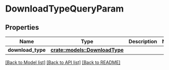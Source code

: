 # DownloadTypeQueryParam

## Properties

Name | Type | Description | Notes
------------ | ------------- | ------------- | -------------
**download_type** | [**crate::models::DownloadType**](DownloadType.md) |  | 

[[Back to Model list]](../README.md#documentation-for-models) [[Back to API list]](../README.md#documentation-for-api-endpoints) [[Back to README]](../README.md)



